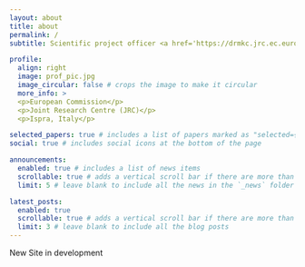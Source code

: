 ```yaml
---
layout: about
title: about
permalink: /
subtitle: Scientific project officer <a href='https://drmkc.jrc.ec.europa.eu/risk-data-hub#/'>Risk Data Hub (RDH)</a>.

profile:
  align: right
  image: prof_pic.jpg
  image_circular: false # crops the image to make it circular
  more_info: >
  <p>European Commission</p>
  <p>Joint Research Centre (JRC)</p>
  <p>Ispra, Italy</p>

selected_papers: true # includes a list of papers marked as "selected={true}"
social: true # includes social icons at the bottom of the page

announcements:
  enabled: true # includes a list of news items
  scrollable: true # adds a vertical scroll bar if there are more than 3 news items
  limit: 5 # leave blank to include all the news in the `_news` folder

latest_posts:
  enabled: true
  scrollable: true # adds a vertical scroll bar if there are more than 3 new posts items
  limit: 3 # leave blank to include all the blog posts
---
```


New Site in development

